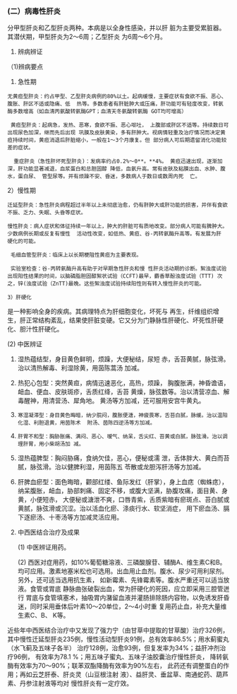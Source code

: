 ### **(二）病毒性肝炎** 

 分甲型肝炎和乙型肝炎两种。本病是以全身性感染，并以肝 脏为主要受累脏器。其潜伏期，甲型肝炎为2〜6周；乙型肝炎 为6周〜6个月。 

 1. 辨病辨证

（1)辨病要点           

 1)   急性期  

    无黄疸型肝炎：约占甲型、乙型肝炎病例的80%以土。起病缓慢，主要症状有食欲不振、恶心、腹胀、肝区不适或隐痛、低  热等。多数患者有肝脏肿大或压痛，肝功能可有轻度改变，转氨 酶多数增高（如血清丙氨酸转氨酶GPT；血清天冬氨酸转氨酶 GOT均可增高） 

     黄疸型肝炎：起病急，发热、恶寒，食欲不振、恶心呕吐， 上腹部或肝区不适等。持续数日可出现尿色加深，继而先后出现 巩膜及皮肤黄染，多有肝肿大。视病情轻重及治疗情况而决定黄  疸持续时间，黄疸消退后肝脏缩小，一般在1〜3个月康复。但 部分病人可后期遗留消化功能较差的症状。

      重症肝炎（急性肝坏死型肝炎)：发病率约占0.2%〜0**。**4%。 黄疸迅速出现，逐渐加深，肝功能显著减退，血浆蛋白和总胆固醇 降低，血氨升高。常有皮肤及粘膜出血、水肿、腹水，蛋白尿、 管型尿等。并有烦躁不安、昏迷，多数病人于数日或数周内死  亡。

 2）慢性期  

    迁延型肝炎：急性肝炎病程超过半年以上未彻底治愈，仍有肝肿大或肝功能的损害，并伴有食欲不振、乏力、失眠、头昏等症状。  

    慢性肝炎：病人症状和体征持续一年以上，肿大的肝脏可有质地改变。部分病人可能有脾肿大。少数病例长期或反复有慢性  活动性改变，如低热、黄疸、谷-丙转氨酶升高等。有发展为肝 硬化的可能。 

     毛细血管型肝炎：临床上以长期梗阻性黄疸为主要表现。 

     实验室检查：谷-丙转氨酶升高有助于对早期急性肝炎和慢 性肝炎活动期的诊断。絮浊度试验出现阳性结果的时间，以脑磷脂胆固醇絮状试验（CCFT)最早，麝香草酚浊度试验（TTT) 次之，锌(浊度试验（ZnTT)最晚。这些絮浊度试验持续阳性则有转入慢性肝炎的可能。  

    3）肝硬化  

是一种影响全身的疾病。其病理特点为肝细胞变化，坏死与  再生，纤维组织增生，肝正常结构紊乱，结果使肝脏变硬。它又分为门静脉性肝硬化、坏死性肝硬化、胆汁性肝硬化。

  (2)      中医辨证

  1)    湿热蕴结型，身目黄色鲜明，烦躁，大便秘结，尿短  赤，舌苔黄腻，脉弦滑。治以清热解毒、利湿除黄，用茵陈蒿汤 加减。

  2)    热犯心包型：突然黄疸，病情迅速恶化，高热，烦躁，  胸腹胀满，神昏谵语，衄血、便血、皮肤斑疹，舌质红绛，舌苔 黄燥，脉弦数等。治以清营凉血、解毒醒神，用清营汤、犀角地。 黄汤等方加减，还可服用安宫牛黄丸。  

3)     寒湿凝滞型：身目黄色晦暗，纳少脘闷，腹胀便溏，神疲畏寒，舌苔白腻，脉缓。治以温阳化湿、利胆退黄，用茵陈术  附汤、茵陈四逆汤等方加减。 

 4)     肝胃不和型：胸胁胀痛、满闷、恶心、嗳气、纳呆，舌尖红、苔黄或白腻，脉弦滑。治以调理肝胃，用小柴胡汤加 减。

  5)    湿热蕴脾型：胸闷胁痛，食纳欠佳，恶心，便秘或濡  泄，舌体胖大、黄白而苔腻，脉弦滑。治以健脾利湿，用茵陈五 苓散或龙胆泻肝汤等方加减。

  6)    肝脾血瘀型：面色晦暗，颧部红缕、鱼际发红（肝掌），身上血痣（蜘蛛痣），纳呆腹胀，衄血，胁部刺痛、固定不移，或腹大坚满，胁腹攻痛，面目黄、身黄，小便短赤，  大便秘或溏泄不爽，口唇青紫，舌质紫暗有瘀斑点、苔白腻或黄腻，脉弦滑或沉涩。治以活血化瘀、涤痰行水、软坚消症， 用下瘀血汤、膈下逐瘀汤、十枣汤等方加减灵活应用。

  2. 中西医结合治疗及成果  

     (1) 中医辨证用药。  

     (2) 西医对症用药，如10%葡萄糖溶液、三磷酸腺苷、辅酶A、维生素C和B。均可应用。激素地塞米松也可选用。出血用止血剂。腹水、尿少可用利尿剂。另外，还可适当选用抗生素， 如新霉素、先锋霉素等。腹水严重还可以适当放液。食管或胃底 静脉曲张破裂出血，常为肝硬化的死因，应立即采用三腔管迸行  胃底与食管填塞术，抽吸胃内潴留血液并灌肠排除肠内容物，以免诱发肝昏迷，同时采用垂体后叶素10〜20单位，2〜4小时重 复用药止血，补充大量维生素C、B、 K等。 

 近些年中西医结合治疗中又发现了强力宁（由甘草中提取的甘草酸）治疗326例，其中慢性迁延型肝炎235例，慢性活动型肝炎91例，总有效率86.5%；用水蓟蜜丸（水飞蓟及五味子各半） 治疗128例，治愈93例，但复发率为34%；益肝冲剂治疗96例， 有效率为78.1 %；用五味子蜜丸、五味子油胶囊治疗慢性肝炎， 降转氨酶有效率为70〜90%；联苯双酯降酶有效率为90%左右， 此药还有调整蛋白的作用；再如云芝肝泰、肝炎灵（山豆根注射  液）、益肝灵、垂盆草、南通蛇药、葫芦素、丹参注射液等均对 慢性肝炎有一定疗效。 
